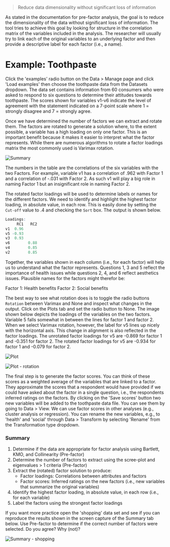 > Reduce data dimensionality without significant loss of information

As stated in the documentation for pre-factor analysis, the goal is to reduce the dimensionality of the data without significant loss of information. The tool tries to achieve this goal by looking for structure in the correlation matrix of the variables included in the analysis. The researcher will usually try to link each of the original variables to an underlying factor and then provide a descriptive label for each factor (i.e., a name).

# Example: Toothpaste

Click the 'examples' radio button on the Data > Manage page and click 'Load examples' then choose the toothpaste  data from the Datasets dropdown. The data set contains information from 60 consumers who were asked to respond to six questions to determine their attitudes towards toothpaste. The scores shown for variables v1-v6 indicate the level of agreement with the statement indicated on a 7-point scale where 1 = strongly disagree and 7 = strongly agree.

Once we have determined the number of factors we can extract and rotate them. The factors are rotated to generate a solution where, to the extent possible, a variable has a high loading on only one factor. This is an important benefit because it makes it easier to interpret what the factor represents. While there are numerous algorithms to rotate a factor loadings matrix the most commonly used is Varimax rotation.

![Summary](figures_marketing/full_factor_summary.png)

The numbers in the table are the correlations of the six variables with the two Factors. For example, variable v1 has a correlation of .962 with Factor 1 and a correlation of -.031 with Factor 2. As such v1 will play a big role in naming Factor 1 but an insignificant role in naming Factor 2.

The rotated factor loadings will be used to determine labels or names for the different factors. We need to identify and highlight the highest factor loading, in absolute value, in each row. This is easily done by setting the `Cut-off` value to .4 and checking the `Sort` box. The output is shown below.

```r
Loadings:
     RC1   RC2
v1  0.96
v5 -0.93
v3  0.93
v6        0.88
v4        0.85
v2        0.85
```

Together, the variables shown in each column (i.e., for each factor) will help us to understand what the factor represents. Questions 1, 3 and 5 reflect the importance of health issues while questions 2, 4, and 6 reflect aesthetics issues. Plausible names for the factors might therefor be:

Factor 1: Health benefits
Factor 2: Social benefits

The best way to see what rotation does is to toggle the radio buttons `Rotation` between Varimax and None and inspect what changes in the output. Click on the Plots tab and set the radio button to None. The image shown below depicts the loadings of the variables on the two factors. Variable 5 falls somewhat in between the lines for factor 1 and factor 2. When we select Varimax rotation, however, the label for v5 lines up nicely with the horizontal axis. This change in alignment is also reflected in the factor loadings. The unrotated factor loadings for v5 are -0.869 for factor 1 and -0.351 for factor 2. The rotated factor loadings for v5 are -0.934 for factor 1 and -0.079 for factor 2.

![Plot](figures_marketing/full_factor_plot.png)

![Plot - rotation](figures_marketing/full_factor_plot_rotation.png)

The final step is to generate the factor scores. You can think of these scores as a weighted average of the variables that are linked to a factor. They approximate the scores that a respondent would have provided if we could have asked about the factor in a single question, i.e., the respondents inferred ratings on the factors. By clicking on the 'Save scores' button two new variables will be added to the toothpaste data file. You can see them by going to Data > View. We can use factor scores in other analyses (e.g., cluster analysis or regression). You can rename the new variables, e.g., to 'health' and 'social' through Data > Transform by selecting 'Rename' from the Transformation type dropdown.

### Summary

1. Determine if the data are appropriate for factor analysis using Bartlett, KMO, and Collinearity (Pre-factor)
2. Determine the number of factors to extract using the scree-plot and eigenvalues > 1 criteria (Pre-factor)
3. Extract the (rotated) factor solution to produce:
	- Factor loadings: Correlations between attributes and factors
	- Factor scores: Inferred ratings on the new factors (i.e., new variables that summarize the original variables)
5. Identify the highest factor loading, in absolute value, in each row (i.e., for each variable)
4. Label the factors using the strongest factor loadings

If you want more practice open the 'shopping' data set and see if you can reproduce the results shown in the screen capture of the Summary tab below. Use Pre-factor to determine if the correct number of factors were selected. Do you agree? Why (not)?

![Summary - shopping](figures_marketing/full_factor_summary_shopping.png)
